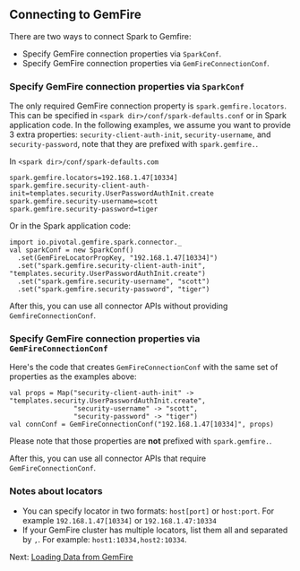 ## Connecting to GemFire

There are two ways to connect Spark to Gemfire:
 - Specify GemFire connection properties via `SparkConf`.
 - Specify GemFire connection properties via `GemFireConnectionConf`.

### Specify GemFire connection properties via `SparkConf`
The only required GemFire connection property is `spark.gemfire.locators`. 
This can be specified in `<spark dir>/conf/spark-defaults.conf` or in Spark 
application code. In the following examples, we assume you want to provide
3 extra properties: `security-client-auth-init`, `security-username`, and 
`security-password`, note that they are prefixed with `spark.gemfire.`.
 
In `<spark dir>/conf/spark-defaults.com`
```
spark.gemfire.locators=192.168.1.47[10334]
spark.gemfire.security-client-auth-init=templates.security.UserPasswordAuthInit.create
spark.gemfire.security-username=scott
spark.gemfire.security-password=tiger
```
 
Or in the Spark application code:
```
import io.pivotal.gemfire.spark.connector._
val sparkConf = new SparkConf()
  .set(GemFireLocatorPropKey, "192.168.1.47[10334]")
  .set("spark.gemfire.security-client-auth-init", "templates.security.UserPasswordAuthInit.create")
  .set("spark.gemfire.security-username", "scott")
  .set("spark.gemfire.security-password", "tiger")
```

After this, you can use all connector APIs without providing `GemfireConnectionConf`.
 
### Specify GemFire connection properties via `GemFireConnectionConf`
Here's the code that creates `GemFireConnectionConf` with the same set of 
properties as the examples above:
```
val props = Map("security-client-auth-init" -> "templates.security.UserPasswordAuthInit.create",
                "security-username" -> "scott",
                "security-password" -> "tiger")
val connConf = GemFireConnectionConf("192.168.1.47[10334]", props)
``` 

Please note that those properties are **not** prefixed with `spark.gemfire.`.

After this, you can use all connector APIs that require `GemFireConnectionConf`.

### Notes about locators
 - You can specify locator in two formats: `host[port]` or `host:port`. For
   example `192.168.1.47[10334]` or `192.168.1.47:10334`
 - If your GemFire cluster has multiple locators, list them all and separated
   by `,`. For example: `host1:10334,host2:10334`.


Next: [Loading Data from GemFire](4_loading.md)
